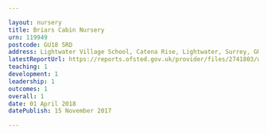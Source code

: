 ```yaml
---

layout: nursery
title: Briars Cabin Nursery
urn: 119949
postcode: GU18 5RD
address: Lightwater Village School, Catena Rise, Lightwater, Surrey, GU18 5RD
latestReportUrl: https://reports.ofsted.gov.uk/provider/files/2741803/urn/119949.pdf
teaching: 1
development: 1
leadership: 1
outcomes: 1
overall: 1
date: 01 April 2018 
datePublish: 15 November 2017

---
```

